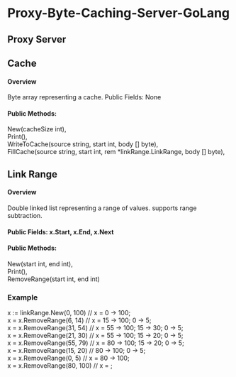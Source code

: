 # Proxy-Byte-Caching-Server-GoLang

## Proxy Server

## Cache  
#### Overview  
Byte array representing a cache.
Public Fields: None
#### Public Methods:  
New(cacheSize int),  
Print(),  
WriteToCache(source string, start int, body [] byte),  
FillCache(source string, start int, rem *linkRange.LinkRange, body [] byte),  

## Link Range  
#### Overview  
Double linked list representing a range of values. supports range subtraction.  
#### Public Fields: x.Start, x.End, x.Next  
#### Public Methods:  
New(start int, end int),   
Print(),  
RemoveRange(start int, end int)  
### Example  
x := linkRange.New(0, 100) // x = 0 -> 100;  
x = x.RemoveRange(6, 14)  // x = 15 -> 100; 0 -> 5;  
x = x.RemoveRange(31, 54)  // x = 55 -> 100; 15 -> 30; 0 -> 5;  
x = x.RemoveRange(21, 30)  // x = 55 -> 100; 15 -> 20; 0 -> 5;  
x = x.RemoveRange(55, 79)  // x = 80 -> 100; 15 -> 20; 0 -> 5;  
x = x.RemoveRange(15, 20)  // 80 -> 100; 0 -> 5;  
x = x.RemoveRange(0, 5)  // x = 80 -> 100;  
x = x.RemoveRange(80, 100)  // x = ;  

